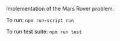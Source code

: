 Implementation of the Mars Rover problem.

To run:
`npm run-script run`

To run test suite:
`npm run test`